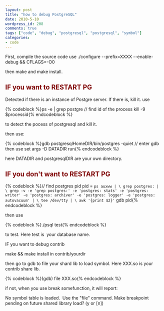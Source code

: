 ```yaml
---
layout: post
title: "how to debug PostgreSQL"
date: 2010-5-10
wordpress_id: 208
comments: true
tags: ["code", "debug", "postgresql", "postgresql", "symbol"]
categories:
- code
---
```

<meta name="_edit_last" content="1" />
<meta name="_su_description" content="postgresql debug" />
<meta name="_su_keywords" content="postgresql debug" />
<meta name="_su_title" content="postgresql debug" />
<meta name="views" content="1123" />
First, compile the source code use ./configure --prefix=XXXX --enable-debug &amp;&amp; CFLAGS=-O0

then make and make install.
<h2><span style="color: #800000;">IF you want to RESTART PG</span></h2>
Detected if there is an instance of Postgre server. If there is, kill it. use


{% codeblock %}ps -e | grep postgre
// find id of the process
kill -9 $processid{% endcodeblock %}


to detect the pocess of postgresql and kill it.

then use:


{% codeblock %}gdb postgresqlHomeDIR/bin/postgres -quiet
// enter gdb then use
set args -D DATADIR
run{% endcodeblock %}


here DATADIR and postgresqlDIR are your own directory.
<h2><span style="color: #800000;">IF you don't want to RESTART PG</span></h2>

{% codeblock %}// find postgres pid
pid = `ps auxww | \
    grep postgres: | \
    grep -v -e 'grep postgres:' -e 'postgres: stats' -e 'postgres: writer' -e 'postgres: archiver' -e 'postgres: logger' -e 'postgres: autovacuum' | \
    tee /dev/tty | \
    awk '{print $2}'`
gdb pid{% endcodeblock %}


then use


{% codeblock %}./psql test{% endcodeblock %}


to test. Here test is  your database name.

IF you want to debug contrib

make &amp;&amp; make install in contrib/yourdir

then go to gdb to file your shard lib to load symbol. Here XXX.so is your contrib share lib.


{% codeblock %}(gdb) file XXX.so{% endcodeblock %}


if not, when you use break somefunction, it will report:

No symbol table is loaded.  Use the "file" command.
Make breakpoint pending on future shared library load? (y or [n])
